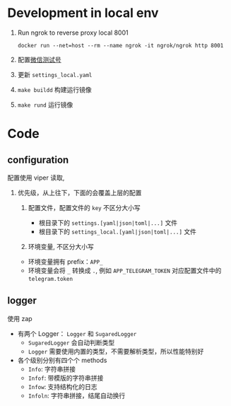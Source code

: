 
# Development in local env

1. Run ngrok to reverse proxy local 8001
    ```
    docker run --net=host --rm --name ngrok -it ngrok/ngrok http 8001
    ```

2. 配置[微信测试号](https://mp.weixin.qq.com/debug/cgi-bin/sandbox?t=sandbox/index)
3. 更新 `settings_local.yaml`
4. `make buildd` 构建运行镜像
5. `make rund` 运行镜像


# Code

## configuration

配置使用 viper 读取,
1. 优先级，从上往下，下面的会覆盖上层的配置
   1. 配置文件，配置文件的 `key` 不区分大小写
      - 根目录下的 `settings.[yaml|json|toml|...]` 文件
      - 根目录下的 `settings_local.[yaml|json|toml|...]` 文件

   2. 环境变量, 不区分大小写
     - 环境变量拥有 prefix：`APP_`
     - 环境变量会将 `_` 转换成 `.`, 例如 `APP_TELEGRAM_TOKEN` 对应配置文件中的 `telegram.token`

## logger

使用 zap
- 有两个 Logger： `Logger` 和 `SugaredLogger`
  - `SugaredLogger` 会自动判断类型
  - `Logger` 需要使用内置的类型，不需要解析类型，所以性能特别好
- 各个级别分别有四个个 methods
  - `Info`: 字符串拼接
  - `Infof`: 带模版的字符串拼接
  - `Infow`: 支持结构化的日志
  - `Infoln`: 字符串拼接，结尾自动换行
